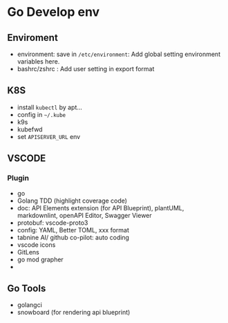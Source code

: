 # Go Develop env

## Enviroment

* environment: save in `/etc/environment`: Add global setting environment variables here.
* bashrc/zshrc : Add user setting in export format

## K8S

* install `kubectl` by apt...
* config in `~/.kube`
* k9s
* kubefwd
* set `APISERVER_URL` env

## VSCODE

### Plugin

* go
* Golang TDD (highlight coverage code)
* doc: API Elements extension (for API Blueprint), plantUML, markdownlint, openAPI Editor, Swagger Viewer
* protobuf: vscode-proto3
* config: YAML, Better TOML, xxx format
* tabnine AI/ github co-pilot: auto coding
* vscode icons
* GitLens
* go mod grapher
* 

## Go Tools

* golangci
* snowboard (for rendering api blueprint)

